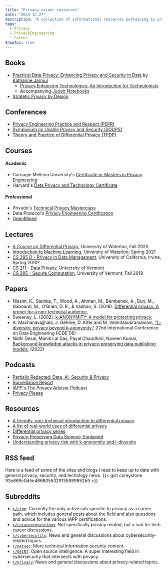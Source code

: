 ```yaml
---
title: "Privacy career resources"
date: "2024-12-27"
description: "A collection of informational resources pertaining to privacy and privacy engineering."
tags:
  - Privacy
  - PrivacyEngineering
  - Career
ShowToc: true
---
```


## Books
* [Practical Data Privacy: Enhancing Privacy and Security in Data](https://www.oreilly.com/library/view/practical-data-privacy/9781098129453/) by [Katharine Jarmul](https://blog.kjamistan.com/) 
  * [Privacy Enhancing Technologies: An Introduction for Technologists](https://martinfowler.com/articles/intro-pet.html)
  * Accompanying [Jupytr Notebooks](https://github.com/kjam/practical-data-privacy)
* [Stratetic Privacy by Design](https://iapp.org/resources/article/strategic-privacy-by-design/) 


## Conferences
* [Privacy Engineering Practice and Respect (PEPR)](https://www.usenix.org/conference/pepr24)
* [Symposium on Usable Privacy and Security (SOUPS)](https://www.usenix.org/conference/soups2024)
* [Theory and Practice of Differential Privacy (TPDP)](https://tpdp.journalprivacyconfidentiality.org/)


## Courses
#### Academic
* Carnagie Melleon University's [Certificate or Masters in Privacy Engineering](https://privacy.cs.cmu.edu/)
* Harvard's [Data Privacy and Technology Certificate](https://www.harvardonline.harvard.edu/course/data-privacy-technology)

#### Professional
* Privado's [Technical Privacy Masterclass](https://learn.privado.ai/courses/technical-privacy-masterclass)
* Data Protocol's [Privacy Engineering Certification](https://docs.dataprotocol.com/certifications/privacy-engineering)
* [OpenMined](https://courses.openmined.org/)


## Lectures
* [A Course on Differential Privacy](https://www.youtube.com/playlist?list=PLmd_zeMNzSvRRNpoEWkVo6QY_6rR3SHjp), University of Waterloo, Fall 2020
* [Introduction to Machine Learning](https://www.youtube.com/playlist?list=PLmd_zeMNzSvSzRRc4Q29qEcpxbhdwjMOx), Unversity of Waterloo, Spring 2021
* [CS 295 D - Privacy in Data Management](https://ics.uci.edu/~projects/295d/presentations.html),
University of California, Irvine, Spring 2010?
* [CS 211 - Data Privacy](https://github.com/jnear/cs211-data-privacy), University of Vermont
* [CS 295 - Secure Computation](https://github.com/jnear/cs295-secure-computation), University of Vermont, Fall 2019


## Papers
* Nissim, K., Steinke, T., Wood, A., Altman, M., Bembenek, A., Bun, M., Gaboardi, M., O’Brien, D. R., & Vadhan, S. (2018). [Differential privacy: A primer for a non-technical audience.](https://privacytools.seas.harvard.edu/files/privacytools/files/pedagogical-document-dp_new.pdf)
* Sweeney, L. (2002). [k-ANONYMITY: A model for protecting privacy.](https://epic.org/wp-content/uploads/privacy/reidentification/Sweeney_Article.pdf)
* A. Machanavajjhala, J. Gehrke, D. Kifer and M. Venkitasubramaniam, ["L-diversity: privacy beyond k-anonymity,"](https://www.cs.rochester.edu/u/muthuv/ldiversity-TKDD.pdf) 22nd International Conference on Data Engineering (ICDE'06)
* Nidhi Desai, Manik Lal Das, Payal Chaudhari, Naveen Kumar,
[Background knowledge attacks in privacy-preserving data publishing models](https://www.sciencedirect.com/science/article/abs/pii/S0167404822002681?via%3Dihub), (2022)


## Podcasts
* [Partially Redacted: Data, AI, Security & Privacy](https://www.skyflow.com/podcast)
* [Surveillance Report](https://surveillancereport.tech/)
* [IAPP's The Privacy Advisor Podcast](https://podtail.com/podcast/the-privacy-advisor-podcast/)
* [Privacy Please](https://privacypleasepodcast.buzzsprout.com/) 


## Resources
* [A friendly, non-technical introduction to differential privacy](https://desfontain.es/blog/friendly-intro-to-differential-privacy.html)
* [A list of real-world uses of differential privacy](https://desfontain.es/blog/real-world-differential-privacy.html)
* [Differential privacy series](https://medium.com/dsaid-govtech/protecting-your-data-privacy-with-differential-privacy-an-introduction-abee1d7fcb63#dfc7)
* [Privacy-Preserving Data Science, Explained](https://blog.openmined.org/private-machine-learning-explained/)
* [Understanding privacy risk with k-anonymity and l-diversity](https://marcusolsson.dev/k-anonymity-and-l-diversity/)


## RSS feed
Here is a feed of some of the sites and blogs I read to keep up to date with general privacy, security, and techology news.
{{< gist coreystone 93e669c0d5e4666055329135989852b9 >}}


## Subreddits
* [`r/cipp`](https://www.reddit.com/r/cipp/): Currently the only active sub specific to privacy as a career path, which includes general posts about the field and also questions and advice for the various IAPP certifications.
* [`r/cscareerquestions`](https://www.reddit.com/r/cscareerquestions/): Not specifically privacy related, but a sub for tech career discussions. 
* [`r/cybersecurity`](https://www.reddit.com/r/cybersecurity/): News and general discussions about cybersecurity-related topics.
* [`r/netsec`](https://www.reddit.com/r/netsec/): More technical information security content.
* [`r/OSINT`](https://www.reddit.com/r/OSINT/): Open source intelligence. A super interesting field in cybersecurity that intersects with privacy.
* [`r/privacy`](https://www.reddit.com/r/privacy): News and general discussions about privacy-related topics.